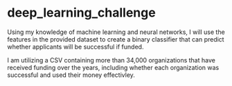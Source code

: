 # deep_learning_challenge

Using my knowledge of machine learning and neural networks, I will use the features in the provided dataset to create a binary classifier that can predict whether applicants will be successful if funded.

I am utilizing a CSV containing more than 34,000 organizations that have received funding over the years, including whether each organization was successful and used their money effectivley.
